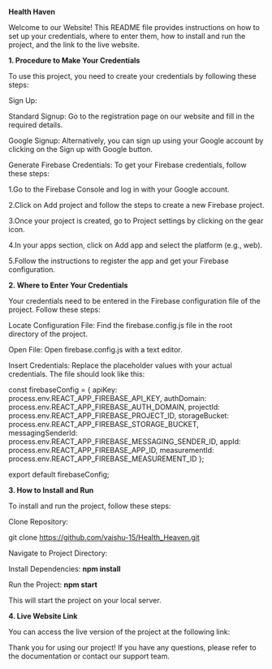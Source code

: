 <b>Health Haven</b>

Welcome to our Website! This README file provides instructions on how to set up your credentials, where to enter them, how to install and run the project, and the link to the live website.

<b>1. Procedure to Make Your Credentials</b>

To use this project, you need to create your credentials by following these steps:

Sign Up:

Standard Signup: Go to the registration page on our website and fill in the required details.

Google Signup: Alternatively, you can sign up using your Google account by clicking on the Sign up with Google button.

Generate Firebase Credentials: To get your Firebase credentials, follow these steps:

  1.Go to the Firebase Console and log in with your Google account.
  
  2.Click on Add project and follow the steps to create a new Firebase project.
  
  3.Once your project is created, go to Project settings by clicking on the gear icon.
  
  4.In your apps section, click on Add app and select the platform (e.g., web).
  
  5.Follow the instructions to register the app and get your Firebase configuration.

<b>2. Where to Enter Your Credentials</b>

Your credentials need to be entered in the Firebase configuration file of the project. Follow these steps:

Locate Configuration File: Find the firebase.config.js file in the root directory of the project.

Open File: Open firebase.config.js with a text editor.

Insert Credentials: Replace the placeholder values with your actual credentials. The file should look like this:

const firebaseConfig = {
    apiKey: process.env.REACT_APP_FIREBASE_API_KEY,
    authDomain: process.env.REACT_APP_FIREBASE_AUTH_DOMAIN,
    projectId: process.env.REACT_APP_FIREBASE_PROJECT_ID,
    storageBucket: process.env.REACT_APP_FIREBASE_STORAGE_BUCKET,
    messagingSenderId: process.env.REACT_APP_FIREBASE_MESSAGING_SENDER_ID,
    appId: process.env.REACT_APP_FIREBASE_APP_ID,
    measurementId: process.env.REACT_APP_FIREBASE_MEASUREMENT_ID
};

export default firebaseConfig;

<b>3. How to Install and Run</b>
 
To install and run the project, follow these steps:

Clone Repository:

git clone https://github.com/vaishu-15/Health_Heaven.git

Navigate to Project Directory:

Install Dependencies:
<b>npm install</b>

Run the Project:
<b>npm start</b>

This will start the project on your local server.

<b>4. Live Website Link</b>
 
You can access the live version of the project at the following link: 

Thank you for using our project! If you have any questions, please refer to the documentation or contact our support team.
